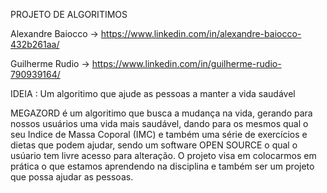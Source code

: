 PROJETO DE ALGORITIMOS

Alexandre Baiocco -> https://www.linkedin.com/in/alexandre-baiocco-432b261aa/ 

Guilherme Rudio -> https://www.linkedin.com/in/guilherme-rudio-790939164/ 

IDEIA : Um algoritimo que ajude as pessoas a manter a vida saudável

MEGAZORD é um algoritimo que busca a mudança na vida, gerando para nossos usuários uma vida mais saudável,
dando para os mesmos qual o seu Indice de Massa Coporal (IMC) e também uma série de exercícios e dietas que podem ajudar, 
sendo um software OPEN SOURCE o qual o usúario tem livre acesso para alteração. 
O projeto visa em colocarmos em prática o que estamos aprendendo na disciplina e também ser um projeto que possa ajudar as pessoas.
